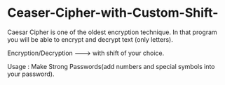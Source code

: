 # Ceaser-Cipher-with-Custom-Shift-
Caesar Cipher is one of the oldest encryption technique.
In that program you will be able to encrypt and decrypt text (only letters).

Encryption/Decryption ---> with shift of your choice.

Usage : Make Strong Passwords(add numbers and special symbols into your password).
